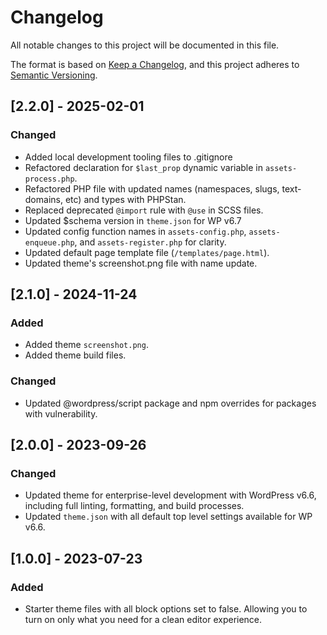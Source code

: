 # Changelog

All notable changes to this project will be documented in this file.

The format is based on [Keep a Changelog](https://keepachangelog.com/en/1.1.0/),
and this project adheres to [Semantic Versioning](https://semver.org/spec/v2.0.0.html).

<!-- ## [Unreleased] -->

## [2.2.0] - 2025-02-01

### Changed

-   Added local development tooling files to .gitignore
-   Refactored declaration for `$last_prop` dynamic variable in `assets-process.php`.
-   Refactored PHP file with updated names (namespaces, slugs, text-domains, etc) and types with PHPStan.
-   Replaced deprecated `@import` rule with `@use` in SCSS files.
-   Updated $schema version in `theme.json` for WP v6.7
-   Updated config function names in `assets-config.php`, `assets-enqueue.php`, and `assets-register.php` for clarity.
-   Updated default page template file (`/templates/page.html`).
-   Updated theme's screenshot.png file with name update.

## [2.1.0] - 2024-11-24

### Added

-   Added theme `screenshot.png`.
-   Added theme build files.

### Changed

-   Updated @wordpress/script package and npm overrides for packages with vulnerability.

## [2.0.0] - 2023-09-26

### Changed

-   Updated theme for enterprise-level development with WordPress v6.6, including full linting, formatting, and build processes.
-   Updated `theme.json` with all default top level settings available for WP v6.6.

## [1.0.0] - 2023-07-23

### Added

-   Starter theme files with all block options set to false. Allowing you to turn on only what you need for a clean editor experience.
